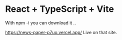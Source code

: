 # React + TypeScript + Vite


With npm -i you can download it ..

https://news-paper-p7uo.vercel.app/ Live on that site.
